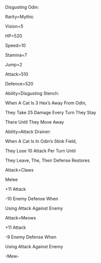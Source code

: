 Disgusting Odin:

Rarity=Mythic

Vision=5

HP=520

Speed=10

Stamina=7

Jump=2

Attack=510

Defence=520

Ability=Disgusting Stench:

When A Cat Is 3 Hex’s Away From Odin,

They Take 25 Damage Every Turn They Stay

There Until They Move Away

Ability=Attack Drainer:

When A Cat Is In Odin’s Stink Field,

They Lose 10 Attack Per Turn Until

They Leave, The, Their Defense Restores

Attack=Claws

Melee

+11 Attack

-10 Enemy Defense When 

Using Attack Against Enemy

Attack=Meows

+11 Attack

-9 Enemy Defense When

Using Attack Against Enemy

-Mew-
